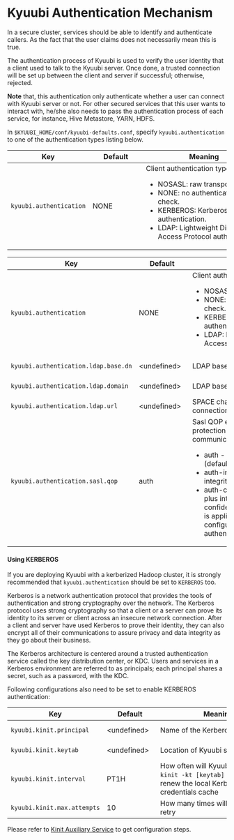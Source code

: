 <!--
 - Licensed to the Apache Software Foundation (ASF) under one or more
 - contributor license agreements.  See the NOTICE file distributed with
 - this work for additional information regarding copyright ownership.
 - The ASF licenses this file to You under the Apache License, Version 2.0
 - (the "License"); you may not use this file except in compliance with
 - the License.  You may obtain a copy of the License at
 -
 -   http://www.apache.org/licenses/LICENSE-2.0
 -
 - Unless required by applicable law or agreed to in writing, software
 - distributed under the License is distributed on an "AS IS" BASIS,
 - WITHOUT WARRANTIES OR CONDITIONS OF ANY KIND, either express or implied.
 - See the License for the specific language governing permissions and
 - limitations under the License.
 -->


# Kyuubi Authentication Mechanism

In a secure cluster, services should be able to identify and authenticate callers.
As the fact that the user claims does not necessarily mean this is true.

The authentication process of Kyuubi is used to verify the user identity that a client used to talk to the Kyuubi server.
Once done, a trusted connection will be set up between the client and server if successful; otherwise, rejected.

**Note** that, this authentication only authenticate whether a user can connect with Kyuubi server or not.
For other secured services that this user wants to interact with, he/she also needs to pass the authentication process of each service, for instance, Hive Metastore, YARN, HDFS.

In `$KYUUBI_HOME/conf/kyuubi-defaults.conf`, specify `kyuubi.authentication` to one of the authentication types listing below.

Key | Default | Meaning | Since
--- | --- | --- | ---
<code>kyuubi.authentication</code>|<div style='width: 80pt;word-wrap: break-word;white-space: normal'>NONE</div>|<div style='width: 200pt;word-wrap: break-word;white-space: normal'>Client authentication types.<ul> <li>NOSASL: raw transport.</li> <li>NONE: no authentication check.</li> <li>KERBEROS: Kerberos/GSSAPI authentication.</li> <li>LDAP: Lightweight Directory Access Protocol authentication.</li></ul></div>|<div style='width: 20pt'>1.0.0</div>


Key | Default | Meaning | Since
--- | --- | --- | ---
<code>kyuubi.authentication</code>|<div style='width: 80pt;word-wrap: break-word;white-space: normal'>NONE</div>|<div style='width: 200pt;word-wrap: break-word;white-space: normal'>Client authentication types.<ul> <li>NOSASL: raw transport.</li> <li>NONE: no authentication check.</li> <li>KERBEROS: Kerberos/GSSAPI authentication.</li> <li>LDAP: Lightweight Directory Access Protocol authentication.</li></ul></div>|<div style='width: 20pt'>1.0.0</div>
<code>kyuubi.authentication.ldap.base.dn</code>|<div style='width: 80pt;word-wrap: break-word;white-space: normal'>&lt;undefined&gt;</div>|<div style='width: 200pt;word-wrap: break-word;white-space: normal'>LDAP base DN.</div>|<div style='width: 20pt'>1.0.0</div>
<code>kyuubi.authentication.ldap.domain</code>|<div style='width: 80pt;word-wrap: break-word;white-space: normal'>&lt;undefined&gt;</div>|<div style='width: 200pt;word-wrap: break-word;white-space: normal'>LDAP base DN.</div>|<div style='width: 20pt'>1.0.0</div>
<code>kyuubi.authentication.ldap.url</code>|<div style='width: 80pt;word-wrap: break-word;white-space: normal'>&lt;undefined&gt;</div>|<div style='width: 200pt;word-wrap: break-word;white-space: normal'>SPACE character separated LDAP connection URL(s).</div>|<div style='width: 20pt'>1.0.0</div>
<code>kyuubi.authentication.sasl.qop</code>|<div style='width: 80pt;word-wrap: break-word;white-space: normal'>auth</div>|<div style='width: 200pt;word-wrap: break-word;white-space: normal'>Sasl QOP enable higher levels of protection for Kyuubi communication with clients.<ul> <li>auth - authentication only (default)</li> <li>auth-int - authentication plus integrity protection</li> <li>auth-conf - authentication plus integrity and confidentiality protection. This is applicable only if Kyuubi is configured to use Kerberos authentication.</li> </ul></div>|<div style='width: 20pt'>1.0.0</div>


#### Using KERBEROS

If you are deploying Kyuubi with a kerberized Hadoop cluster, it is strongly recommended that `kyuubi.authentication` should be set to `KERBEROS` too.

Kerberos is a network authentication protocol that provides the tools of authentication and strong cryptography over the network.
The Kerberos protocol uses strong cryptography so that a client or a server can prove its identity to its server or client across an insecure network connection.
After a client and server have used Kerberos to prove their identity, they can also encrypt all of their communications to assure privacy and data integrity as they go about their business.

The Kerberos architecture is centered around a trusted authentication service called the key distribution center, or KDC.
Users and services in a Kerberos environment are referred to as principals;
each principal shares a secret, such as a password, with the KDC.

Following configurations also need to be set to enable KERBEROS authentication:

Key | Default | Meaning | Since
--- | --- | --- | ---
<code>kyuubi.kinit.principal</code>|<div style='width: 80pt;word-wrap: break-word;white-space: normal'>&lt;undefined&gt;</div>|<div style='width: 200pt;word-wrap: break-word;white-space: normal'>Name of the Kerberos principal.</div>|<div style='width: 20pt'>1.0.0</div>
<code>kyuubi.kinit.keytab</code>|<div style='width: 80pt;word-wrap: break-word;white-space: normal'>&lt;undefined&gt;</div>|<div style='width: 200pt;word-wrap: break-word;white-space: normal'>Location of Kyuubi server's keytab.</div>|<div style='width: 20pt'>1.0.0</div>
<code>kyuubi.kinit.interval</code>|<div style='width: 80pt;word-wrap: break-word;white-space: normal'>PT1H</div>|<div style='width: 200pt;word-wrap: break-word;white-space: normal'>How often will Kyuubi server run `kinit -kt [keytab] [principal]` to renew the local Kerberos credentials cache</div>|<div style='width: 20pt'>1.0.0</div>
<code>kyuubi.kinit.max.attempts</code>|<div style='width: 80pt;word-wrap: break-word;white-space: normal'>10</div>|<div style='width: 200pt;word-wrap: break-word;white-space: normal'>How many times will `kinit` process retry</div>|<div style='width: 20pt'>1.0.0</div>


Please refer to [Kinit Auxiliary Service](kinit.html) to get configuration steps.
